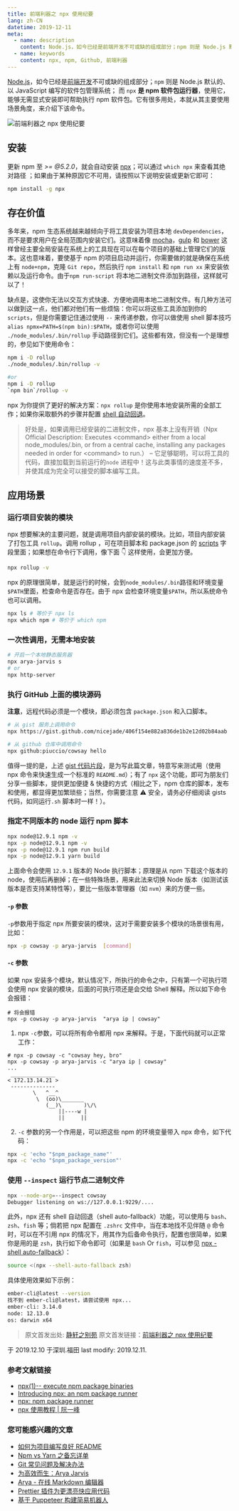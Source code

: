 ```yaml
---
title: 前端利器之 npx 使用纪要
lang: zh-CN
datetime: 2019-12-11
meta:
  - name: description
    content: Node.js，如今已经是前端开发不可或缺的组成部分；npm 则是 Node.js 默认的、以 JavaScript 编写的软件包管理系统； 而 npx 是 npm 软件包运行器，使用它，能够无需显式安装即可帮助执行 npm 软件包。它有很多用处，本就从其主要使用场景角度，来介绍下该命令。
  - name: keywords
    content: npx, npm, Github, 前端利器
---
```


[Node.js](https://github.com/nicejade/nice-front-end-tutorial/blob/master/tutorial/nodejs-tutorial.md)，如今已经是[前端开发](https://github.com/nicejade/nice-front-end-tutorial)不可或缺的组成部分；`npm` 则是 Node.js 默认的、以 JavaScript 编写的软件包管理系统； 而 `npx` **是 npm 软件包运行器**，使用它，能够无需显式安装即可帮助执行 npm 软件包。它有很多用处，本就从其主要使用场景角度，来介绍下该命令。

<!-- more -->

![前端利器之 npx 使用纪要](https://image.lovejade.cn/node-npm-npx.jpg)

## 安装

更新 npm 至 _&gt;= @5.2.0_，就会自动安装 [npx](https://www.npmjs.com/package/npx)；可以通过 `which npx` 来查看其绝对路径 ；如果由于某种原因它不可用，请按照以下说明安装或更新它即可：

```bash
npm install -g npx
```

## 存在价值

多年来，npm 生态系统越来越倾向于将工具安装为项目本地 `devDependencies`，而不是要求用户在全局范围内安装它们。这意味着像 [mocha](https://npm.im/mocha)，[gulp](https://www.jeffjade.com/tags/Gulp/) 和 [bower](https://npm.im/bower) 这样曾经主要全局安装在系统上的工具现在可以在每个项目的基础上管理它们的版本。这也意味着，要使基于 npm 的项目启动并运行，你需要做的就是确保在系统上有 `node+npm`，克隆 `Git repo`，然后执行 `npm install` 和 `npm run xx` 来安装依赖以及运行命令。由于`npm run-script` 将本地二进制文件添加到路径，这样就可以了！

缺点是，这使你无法以交互方式快速、方便地调用本地二进制文件。有几种方法可以做到这一点，他们都对他们有一些烦恼：你可以将这些工具添加到你的 `scripts`，但是你需要记住通过使用 `--` 来传递参数，你可以做使用 shell 脚本技巧 `alias npmx=PATH=$(npm bin):$PATH`，或者你可以使用 `./node_modules/.bin/rollup` 手动路径到它们。这些都有效，但没有一个是理想的，参见如下使用命令：

```bash
npm i -D rollup
./node_modules/.bin/rollup -v

#or
npm i -D rollup
`npm bin`/rollup -v
```

npx 为你提供了更好的解决方案：`npx rollup` 是你使用本地安装所需的全部工作；如果你采取额外的步骤并配置 [shell 自动回退](https://www.npmjs.com/package/npx#shell-auto-fallback)。

> 好处是，如果调用已经安装的二进制文件，npx 基本上没有开销（Npx Official Description: Executes \<command\> either from a local node_modules/.bin, or from a central cache, installing any packages needed in order for \<command\> to run.） – 它足够聪明，可以将工具的代码，直接加载到当前运行的`node` 进程中！这与此类事情的速度差不多，并使其成为完全可以接受的脚本编写工具。

## 应用场景

### 运行项目安装的模块

npx 想要解决的主要问题，就是调用项目内部安装的模块。比如，项目内部安装了打包工具 `rollup`。调用 rollup ，可在项目脚本和 package.json 的 [scripts](https://www.jeffjade.com/2017/12/30/135-npm-vs-yarn-detial-memo/#%E5%BC%BA%E5%A4%A7%E5%A6%82%E6%96%AF%EF%BC%8Cnpm-%E8%84%9A%E6%9C%AC) 字段里面；如果想在命令行下调用，像下面 👇 这样使用，会更加方便。

```bash
npx rollup -v
```

npx 的原理很简单，就是运行的时候，会到`node_modules/.bin`路径和环境变量`$PATH`里面，检查命令是否存在。由于 npx 会检查环境变量`$PATH`，所以系统命令也可以调用。

```bash
npx ls # 等价于 npx ls
npx which npm # 等价于 which npm
```

### 一次性调用，无需本地安装

```bash
# 开启一个本地静态服务器
npx arya-jarvis s
# or
npx http-server
```

### 执行 GitHub 上面的模块源码

**注意**，远程代码必须是一个模块，即必须包含 `package.json` 和入口脚本。

```bash
# 从 gist 服务上调用命令
npx https://gist.github.com/nicejade/406f154e882a836de1b2e12d02b84aab

# 从 github 仓库中调用命令
npx github:piuccio/cowsay hello
```

值得一提的是，上述 [gist 代码片段](https://gist.github.com/nicejade/406f154e882a836de1b2e12d02b84aab)，是为写此篇文章，特意写来测试用（使用 npx 命令来快速生成一个标准的 `README.md`）；有了 `npx` 这个功能，即可为朋友们分享一些脚本，提供更加便捷 & 快捷的方式（相比之下，npm 仓库的脚本，发布和使用，都显得更加繁琐些；当然，你需要注意 ⚠️ 安全，请务必仔细阅读 gists 代码，如同运行`.sh` 脚本时一样！）。

### 指定不同版本的 node 运行 npm 脚本

```bash
npx node@12.9.1 npm -v
npx -p node@12.9.1 npm -v
npx -p node@12.9.1 npm run build
npx -p node@12.9.1 yarn build
```

上面命令会使用 `12.9.1` 版本的 Node 执行脚本；原理是从 npm 下载这个版本的 node，使用后再删掉；在一些特殊场景，用来此法来切换 Node 版本（如测试该版本是否支持某特性等），要比一些版本管理器（如 `nvm`）来的方便一些。

#### `-p` 参数

`-p`参数用于指定 npx 所要安装的模块，这对于需要安装多个模块的场景很有用，比如：

```bash
npx -p cowsay -p arya-jarvis  [command]
```

#### `-c` 参数

如果 npx 安装多个模块，默认情况下，所执行的命令之中，只有第一个可执行项会使用 npx 安装的模块，后面的可执行项还是会交给 Shell 解释。所以如下命令会报错：

```
# 将会报错
npx -p cowsay -p arya-jarvis  "arya ip | cowsay"
```

1. npx `-c`参数，可以将所有命令都用 npx 来解释。于是，下面代码就可以正常工作：

```
# npx -p cowsay -c "cowsay hey, bro"
npx -p cowsay -p arya-jarvis -c "arya ip | cowsay"
...
 ______________
< 172.13.14.21 >
 --------------
        \   ^__^
         \  (oo)\_______
            (__)\       )\/\
                ||----w |
                ||     ||
```

2. `-c` 参数的另一个作用是，可以把这些 npm 的环境变量带入 npx 命令，如下代码：

```bash
npx -c 'echo "$npm_package_name"'
npx -c 'echo "$npm_package_version"'
```

### 使用 `--inspect` 运行节点二进制文件

```bash
npx --node-arg=--inspect cowsay
Debugger listening on ws://127.0.0.1:9229/....
```

此外，npx 还有 shell 自动回退（shell auto-fallback）功能，可以使用与 `bash`、`zsh`、`fish` 等；倘若把 npx 配置在 `.zshrc` 文件中，当在本地找不见伴随 `@` 命令时，可以在不引用 npx 的情况下，用其作为后备命令执行，配置也很简单，如果你是用的是 `zsh`，执行如下命令即可（如果是 `bash` Or `fish`，可以参见 [npx - shell auto-fallback](https://www.npmjs.com/package/npx)）：

```bash
source <(npx --shell-auto-fallback zsh)
```

具体使用效果如下示例：

```bash
ember-cli@latest --version
找不到 ember-cli@latest，请尝试使用 npx...
ember-cli: 3.14.0
node: 12.13.0
os: darwin x64
```

> 原文首发出处: [静轩之别苑](https://quickapp.lovejade.cn/) 原文首发链接：[前端利器之 npx 使用纪要](https://quickapp.lovejade.cn/how-to-use-npm-npx-tutorial/)

于 2019.12.10 于深圳.福田 last modify: 2019.12.11.

### 参考文献链接

- [npx(1)-- execute npm package binaries](https://www.npmjs.com/package/npx)
- [Introducing npx: an npm package runner](https://medium.com/@maybekatz/introducing-npx-an-npm-package-runner-55f7d4bd282b)
- [npx: npm package runner](https://hackernoon.com/npx-npm-package-runner-7f6683e4304a)
- [npx 使用教程 | 阮一峰](https://www.ruanyifeng.com/blog/2019/02/npx.html)

### 您可能感兴趣的文章

- [如何为项目编写良好 README](https://www.lovejade.cn/zh/article/how-to-write-a-good-readme-for-your-project.html)
- [Npm vs Yarn 之备忘详单](https://www.jeffjade.com/2017/12/30/135-npm-vs-yarn-detial-memo/)
- [Git 常见问题及解决办法](https://quickapp.lovejade.cn/git-common-problems-and-solutions/)
- [为高效而生：Arya Jarvis](https://www.jeffjade.com/2019/08/25/156-arya-jarvis-born-for-efficiency/)
- [Arya - 在线 Markdown 编辑器](https://www.jeffjade.com/2019/05/31/155-arya-markdown-online-editor/)
- [Prettier 插件为更漂亮快应用代码](https://www.jeffjade.com/2019/02/02/150-prettier-quickapp-plugin/)
- [基于 Puppeteer 构建简易机器人](https://www.jeffjade.com/2019/06/14/156-puppeteer-robot/)
